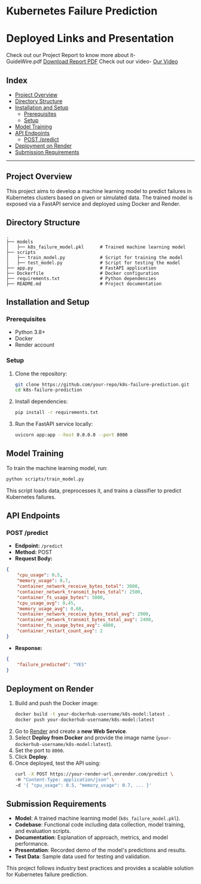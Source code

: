 # Kubernetes Failure Prediction

# Deployed Links and Presentation
Check out our Project Report to know more about it-  
GuideWire.pdf
[Download Report PDF](https://github.com/CPPavithra/Kubernetes-Failure-Predictor/raw/main/GuideWire.pdf)
Check out our video-
[Our Video](https://drive.google.com/file/d/1z3-i6l6DKx3ORYUkF9Mn-4G3l8sQcJBR/view?usp=sharing)

## Index
- [Project Overview](#project-overview)
- [Directory Structure](#directory-structure)
- [Installation and Setup](#installation-and-setup)
  - [Prerequisites](#prerequisites)
  - [Setup](#setup)
- [Model Training](#model-training)
- [API Endpoints](#api-endpoints)
  - [POST /predict](#post-predict)
- [Deployment on Render](#deployment-on-render)
- [Submission Requirements](#submission-requirements)

---

## Project Overview
This project aims to develop a machine learning model to predict failures in Kubernetes clusters based on given or simulated data. The trained model is exposed via a FastAPI service and deployed using Docker and Render.

## Directory Structure
```
.
├── models
│   ├── k8s_failure_model.pkl      # Trained machine learning model
├── scripts
│   ├── train_model.py             # Script for training the model
│   ├── test_model.py              # Script for testing the model
├── app.py                         # FastAPI application
├── Dockerfile                     # Docker configuration
├── requirements.txt               # Python dependencies
├── README.md                      # Project documentation
```

## Installation and Setup

### Prerequisites
- Python 3.8+
- Docker
- Render account

### Setup
1. Clone the repository:
   ```sh
   git clone https://github.com/your-repo/k8s-failure-prediction.git
   cd k8s-failure-prediction
   ```
2. Install dependencies:
   ```sh
   pip install -r requirements.txt
   ```
3. Run the FastAPI service locally:
   ```sh
   uvicorn app:app --host 0.0.0.0 --port 8000
   ```

## Model Training
To train the machine learning model, run:
```sh
python scripts/train_model.py
```
This script loads data, preprocesses it, and trains a classifier to predict Kubernetes failures.

## API Endpoints

### POST /predict
- **Endpoint:** `/predict`
- **Method:** POST
- **Request Body:**
```json
{
    "cpu_usage": 0.5,
    "memory_usage": 0.7,
    "container_network_receive_bytes_total": 3000,
    "container_network_transmit_bytes_total": 2500,
    "container_fs_usage_bytes": 5000,
    "cpu_usage_avg": 0.45,
    "memory_usage_avg": 0.68,
    "container_network_receive_bytes_total_avg": 2900,
    "container_network_transmit_bytes_total_avg": 2400,
    "container_fs_usage_bytes_avg": 4800,
    "container_restart_count_avg": 2
}
```
- **Response:**
```json
{
    "failure_predicted": "YES"
}
```

## Deployment on Render

1. Build and push the Docker image:
   ```sh
   docker build -t your-dockerhub-username/k8s-model:latest .
   docker push your-dockerhub-username/k8s-model:latest
   ```
2. Go to [Render](https://render.com) and create a **new Web Service**.
3. Select **Deploy from Docker** and provide the image name (`your-dockerhub-username/k8s-model:latest`).
4. Set the port to `8000`.
5. Click **Deploy**.
6. Once deployed, test the API using:
   ```sh
   curl -X POST https://your-render-url.onrender.com/predict \
   -H "Content-Type: application/json" \
   -d '{ "cpu_usage": 0.5, "memory_usage": 0.7, ... }'
   ```

## Submission Requirements

- **Model**: A trained machine learning model (`k8s_failure_model.pkl`).
- **Codebase**: Functional code including data collection, model training, and evaluation scripts.
- **Documentation**: Explanation of approach, metrics, and model performance.
- **Presentation**: Recorded demo of the model's predictions and results.
- **Test Data**: Sample data used for testing and validation.

This project follows industry best practices and provides a scalable solution for Kubernetes failure prediction.

